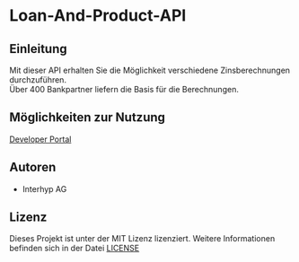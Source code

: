 # Loan-And-Product-API
## Einleitung
Mit dieser API erhalten Sie die Möglichkeit verschiedene Zinsberechnungen durchzuführen.  
Über 400 Bankpartner liefern die Basis für die Berechnungen.
## Möglichkeiten zur Nutzung
[Developer Portal](https://interhyp.github.io/Developer-Portal/loan-and-product.html#tag/loan-and-product)
## Autoren
* Interhyp AG
## Lizenz
Dieses Projekt ist unter der MIT Lizenz lizenziert. Weitere Informationen befinden sich in der Datei [LICENSE](https://github.com/Interhyp/Loan-And-Product-API/blob/main/LICENSE)
